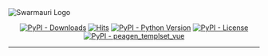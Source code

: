 <picture>
  <source media="(prefers-color-scheme: dark)"  srcset="https://res.cloudinary.com/dryedzrlo/image/upload/v1757724629/swarmauri_brand_frag_light_mg8cmd.png">
  <source media="(prefers-color-scheme: light)" srcset="https://res.cloudinary.com/dryedzrlo/image/upload/v1757724629/swarmauri_brand_frag_dark_tzjuja.png">
  <!-- Fallback below (see #2) -->
  <img alt="Swarmauri Logo" src="https://res.cloudinary.com/dryedzrlo/image/upload/v1757724629/swarmauri_brand_frag_dark_tzjuja.png">
</picture>

<p align="center">
    <a href="https://pypi.org/project/peagen_templset_vue/">
        <img src="https://img.shields.io/pypi/dm/peagen_templset_vue" alt="PyPI - Downloads"/></a>
    <a href="https://hits.sh/github.com/swarmauri/swarmauri-sdk/tree/master/pkgs/standards/peagen_templset_vue/">
        <img alt="Hits" src="https://hits.sh/github.com/swarmauri/swarmauri-sdk/tree/master/pkgs/standards/peagen_templset_vue.svg"/></a>
    <a href="https://pypi.org/project/peagen_templset_vue/">
        <img src="https://img.shields.io/pypi/pyversions/peagen_templset_vue" alt="PyPI - Python Version"/></a>
    <a href="https://pypi.org/project/peagen_templset_vue/">
        <img src="https://img.shields.io/pypi/l/peagen_templset_vue" alt="PyPI - License"/></a>
    <a href="https://pypi.org/project/peagen_templset_vue/">
        <img src="https://img.shields.io/pypi/v/peagen_templset_vue?label=peagen_templset_vue&color=green" alt="PyPI - peagen_templset_vue"/></a>

</p>

---

